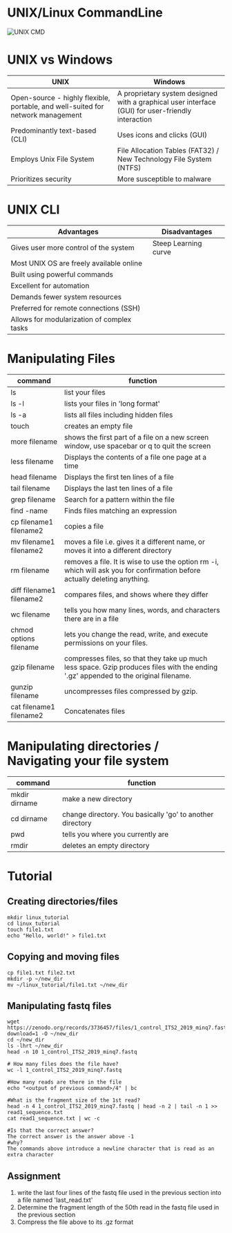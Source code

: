  
 # UNIX/Linux CommandLine
 ![UNIX CMD](https://encrypted-tbn0.gstatic.com/images?q=tbn:ANd9GcQgHiozN_t_BRDczEOFqq_LpbUl3LvdlnEYTseJCdyL8cLxQAMUCHM4PXxJHkdQyCv1TSU&usqp=CAU)

 # UNIX vs Windows
 | UNIX | Windows |
 | ---- | ----- |
 | Open-source - highly flexible, portable, and well-suited for network management | A proprietary system designed with a graphical user interface (GUI) for user-friendly interaction |
 | Predominantly text-based (CLI) | Uses icons and clicks (GUI) |
 | Employs Unix File System | File Allocation Tables (FAT32) / New Technology File System (NTFS) |
 | Prioritizes security | More susceptible to malware |

 # UNIX CLI
 | Advantages | Disadvantages |
 | --- | --- |
 | Gives user more control of the system | Steep Learning curve |
 | Most UNIX OS are freely available online | |
 | Built using powerful commands | |
 | Excellent for automation | |
 | Demands fewer system resources | |
 | Preferred for remote connections (SSH) | |
 | Allows for modularization of complex tasks | | 

# Manipulating Files

| command | function |
| ----- | ---- |
| ls | list your files |
| ls -l | lists your files in 'long format' |
| ls -a | lists all files including hidden files |
| touch | creates an empty file |
| more filename | shows the first part of a file on a new screen window, use spacebar or q to quit the screen |
| less filename | Displays the contents of a file one page at a time |
| head filename | Displays the first ten lines of a file |
| tail filename | Displays the last ten lines of a file |
| grep filename | Search for a pattern within the file |
| find <location> -name <pattern> | Finds files matching an expression |
| cp filename1 filename2 | copies a file |
| mv filename1 filename2 | moves a file i.e. gives it a different name, or moves it into a different directory |
| rm filename | removes a file. It is wise to use the option rm -i, which will ask you for confirmation before actually deleting anything.  |
| diff filename1 filename2 | compares files, and shows where they differ |
| wc filename | tells you how many lines, words, and characters there are in a file |
| chmod options filename | lets you change the read, write, and execute permissions on your files. |
| gzip filename | compresses files, so that they take up much less space. Gzip produces files with the ending '.gz' appended to the original filename. |
| gunzip filename | uncompresses files compressed by gzip. |
| cat filename1 filename2 | Concatenates files |


# Manipulating directories / Navigating your file system
| command | function |
| ----- | ---- |
| mkdir dirname | make a new directory |
| cd dirname | change directory. You basically 'go' to another directory |
| pwd | tells you where you currently are |
| rmdir | deletes an empty directory |

# Tutorial
## Creating directories/files
``` 
mkdir linux_tutorial 
cd linux_tutorial 
touch file1.txt 
echo "Hello, world!" > file1.txt
```

## Copying and moving files 
```
cp file1.txt file2.txt 
mkdir -p ~/new_dir 
mv ~/linux_tutorial/file1.txt ~/new_dir 
```

## Manipulating fastq files
``` 
wget https://zenodo.org/records/3736457/files/1_control_ITS2_2019_minq7.fastq?download=1 -O ~/new_dir
cd ~/new_dir
ls -lhrt ~/new_dir
head -n 10 1_control_ITS2_2019_minq7.fastq

# How many files does the file have?
wc -l 1_control_ITS2_2019_minq7.fastq

#How many reads are there in the file
echo "<output of previous command>/4" | bc

#What is the fragment size of the 1st read?
head -n 4 1_control_ITS2_2019_minq7.fastq | head -n 2 | tail -n 1 >> read1_sequence.txt
cat read1_sequence.txt | wc -c

#Is that the correct answer?
The correct answer is the answer above -1
#why? 
The commands above introduce a newline character that is read as an extra character
```

## Assignment
1. write the last four lines of the fastq file used in the previous section into a file named 'last_read.txt'
2. Determine the fragment length of the 50th read in the fastq file used in the previous section
3. Compress the file above to its .gz format

